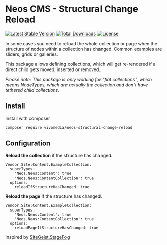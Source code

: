 # Neos CMS - Structural Change Reload

[![Latest Stable Version](https://poser.pugx.org/vivomedia/neos-structural-change-reload/v/stable)](https://packagist.org/packages/vivomedia/neos-structural-change-reload)
[![Total Downloads](https://poser.pugx.org/vivomedia/neos-structural-change-reload/downloads)](https://packagist.org/packages/vivomedia/neos-structural-change-reload)
[![License](https://poser.pugx.org/vivomedia/neos-structural-change-reload/license)](https://packagist.org/packages/vivomedia/neos-structural-change-reload)

In some cases you need to reload the whole collection or page when the structure of nodes within a collection has changed. Common examples are sliders, grids or galleries.

This package allows defining collections, which will get re-rendered if a direct child gets moved, inserted or removed.

_Please note: This package is only working for "flat collections", which means NodeTypes, which are actually the collection and don't have tethered child collections._   

## Install

Install with composer

```
composer require vivomedia/neos-structural-change-reload 
```

## Configuration

**Reload the collection** if the structure has changed.
```
Vendor.Site:Content.ExampleCollection:
  superTypes:
    'Neos.Neos:Content': true
    'Neos.Neos:ContentCollection': true
  options:
    reloadIfStructureHasChanged: true
```

**Reload the page** if the structure has changed.
```
Vendor.Site:Content.ExampleCollection:
  superTypes:
    'Neos.Neos:Content': true
    'Neos.Neos:ContentCollection': true
  options:
    reloadPageIfStructureHasChanged: true
```

Inspired by [SiteGeist.StageFog](https://github.com/sitegeist/Sitegeist.StageFog)